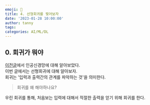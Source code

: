 ```yaml
---
emoji: 🔮
title: 4. 선형회귀를 찢어보자
date: '2023-01-28 10:00:00'
author: tanny
tags: 
categories: AI/ML/DL
---
```


## 0. 회귀가 뭐야

[이전글](https://tannybrown.github.io/ai/4/)에서 인공신경망에 대해 알아보았다. <br>
이번 글에서는 선형회귀에 대해 알아보자. <br>
회귀는 '입력과 출력간의 관계를 파악하는 것'을 의미한다.<br>
> 회귀를 왜 해야하나요?

우린 회귀를 통해, 처음보는 입력에 대해서 적절한 출력을 얻기 위해 회귀를 한다. <br>

